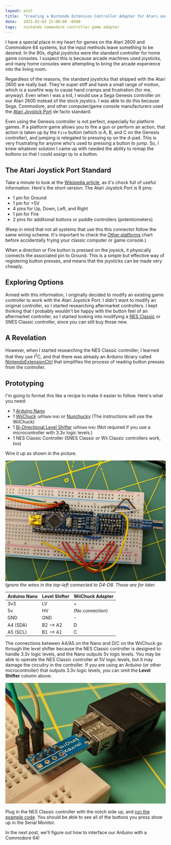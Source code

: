 ```yaml
---
layout: post
title:  "Creating a Nintendo Extension Controller Adapter for Atari and Commodore Computers, Part 1"
date:   2021-02-03 15:00:00 -0500
tags:   nintendo commodore controller game adapter
---
```


I have a special place in my heart for games on the Atari 2600 and Commodore 64 systems, but the input methods leave something to be desired.  In the 80s, digital joysticks were the standard controller for home game consoles.  I suspect this is because arcade machines used joysticks, and many home consoles were attempting to bring the arcade experience into the living room.

Regardless of the reasons, the standard joysticks that shipped with the Atari 2600 are really bad.  They're super stiff and have a small range of motion, which is a surefire way to cause hand cramps and frustration (for me, anyway).  Even when I was a kid, I would use a Sega Genesis controller on our Atari 2600 instead of the stock joystics.  I was able to do this because Sega, Commodore, and other computer/game console manufacturers used the [Atari Joystick Port](https://en.wikipedia.org/wiki/Atari_joystick_port) de facto standard.

Even using the Genesis controller is not perfect, especially for platform games.  If a platform game allows you to fire a gun or perform an action, that action is taken up by the `Fire` button (which is A, B, and C on the Genesis controller), and jumping is relegated to pressing `Up` on the d-pad.  This is very frustrating for anyone who's used to pressing a button to jump.  So, I knew whatever solution I came up with needed the ability to remap the buttons so that I could assign `Up` to a button.

## The Atari Joystick Port Standard

Take a minute to look at the [Wikipedia article](https://en.wikipedia.org/wiki/Atari_joystick_port), as it's chock full of useful information.  Here's the short version:  The Atari Joystick Port is 9 pins:

* 1 pin for Ground
* 1 pin for +5V
* 4 pins for Up, Down, Left, and Right
* 1 pin for Fire
* 2 pins for additional buttons or paddle controllers (potentiometers)

(Keep in mind that not all systems that use this this connector follow the same wiring scheme.  It's important to check the [Other platforms](https://en.wikipedia.org/wiki/Atari_joystick_port#Other_platforms) chart before accidentally frying your classic computer or game console.)

When a direction or Fire button is pressed on the joysick, it physically connects the associated pin to Ground.  This is a simple but effective way of registering button presses, and means that the joysticks can be made very cheaply.

## Exploring Options

Armed with this information, I originally decided to modify an existing game controller to work with the Atari Joystick Port.  I didn't want to modify an original controller, so I started researching aftermarket controllers.  I kept thinking that I probably wouldn't be happy with the button feel of an aftermarket controller, so I started looking into modifying a [NES Classic](https://en.wikipedia.org/wiki/NES_Classic_Edition) or SNES Classic controller, since you can still buy those new.

## A Revelation

However, when I started researching the NES Classic controller, I learned that they use I<sup>2</sup>C, and that there was already an Arduino library called [NintendoExtensionCtrl](https://github.com/dmadison/NintendoExtensionCtrl) that simplifies the process of reading button presses from the controller.

## Prototyping

I'm going to format this like a recipe to make it easier to follow.  Here's what you need:

* 1 [Arduino Nano](https://amzn.to/3avmDXh)
* 1 [WiiChuck](https://amzn.to/3atZhRW) <small>(affiliate link)</small> or [Nunchucky](https://www.adafruit.com/product/345) (The instructions will use the WiiChuck)
* 1 [Bi-Directional Level Shifter](https://amzn.to/2LjBSKw) <small>(affiliate link)</small> (Not required if you use a microcontroller with 3.3v logic levels.)
* 1 NES Classic Controller (SNES Classic or Wii Classic controllers work, too)

Wire it up as shown in the picture.

![Wires connected between the WiiChuck adapter and Arduino Nano](/assets/img/wiring_nunchuck_adapter_arduino_nano.jpg)
*Ignore the wires in the top-left connected to D4-D8.  Those are for later.*

| Arduino Nano | Level Shifter | WiiChuck Adapter |
|------------- | ------------- | ---------------- |
| 3v3          | LV            | +                |
| 5v           | HV            | (No connection)  |
| GND          | GND           | -                |
| A4 (SDA)     | B2 --> A2     | D                |
| A5 (SCL)     | B1 --> A1     | C                |

The connections between A4/A5 on the Nano and D/C on the WiiChuck go through the level shifter because the NES Classic controller is designed to handle 3.3v logic levels, and the Nano outputs 5v logic levels.  You may be able to operate the NES Classic controller at 5V logic levels, but it may damage the circuitry in the controller.  If you are using an Arduino (or other microcontroller) that outputs 3.3v logic levels, you can omit the **Level Shifter** column above.

![The NES Classic controller plugged into the WiiChuck adapter](/assets/img/wiring_nunchuck_adapter_plug_in_controller.jpg)

Plug in the NES Classic controller with the notch side up, and [run the example code](https://github.com/dmadison/NintendoExtensionCtrl#run-an-example).  You should be able to see all of the buttons you press show up in the Serial Monitor.

In the next post, we'll figure out how to interface our Arduino with a Commodore 64!